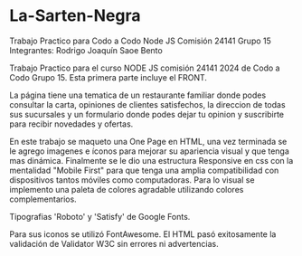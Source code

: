 # La-Sarten-Negra
Trabajo Practico para Codo a Codo Node JS Comisión 24141 Grupo 15
Integrantes:
Rodrigo Joaquín Saoe Bento

Trabajo Practico para el curso NODE JS comisión 24141 2024 de Codo a Codo Grupo 15. Esta primera parte incluye el FRONT.

La página tiene una tematica de un restaurante familiar donde podes consultar la carta, opiniones de clientes satisfechos, la direccion de todas sus sucursales y un formulario donde podes dejar tu opinion y suscribirte para recibir novedades y ofertas.

En este trabajo se maqueto una One Page en HTML, una vez terminada se le agrego imagenes e íconos para mejorar su apariencia visual y que tenga mas dinámica. Finalmente se le dio una estructura Responsive en css con la mentalidad "Mobile First" para que tenga una amplia compatibilidad con dispositivos tantos móviles como computadoras. Para lo visual se implemento una paleta de colores agradable utilizando colores complementarios.

Tipografias 'Roboto' y 'Satisfy' de Google Fonts.

Para sus iconos se utilizó FontAwesome. El HTML pasó exitosamente la validación de Validator W3C sin errores ni advertencias.
